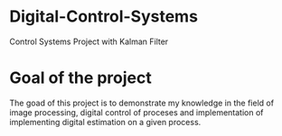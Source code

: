 # Digital-Control-Systems
Control Systems Project with Kalman Filter 
# Goal of the project
The goad of this project is to demonstrate my knowledge
in the field of image processing, digital control of proceses and 
implementation of implementing digital estimation on a given process.
